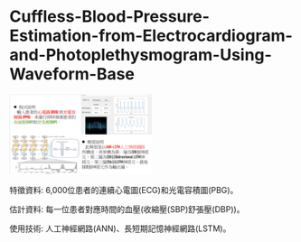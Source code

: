 # Cuffless-Blood-Pressure-Estimation-from-Electrocardiogram-and-Photoplethysmogram-Using-Waveform-Base

<img src="https://github.com/g91358677462/Cuffless-Blood-Pressure-Estimation-from-Electrocardiogram-and-Photoplethysmogram-Using-Waveform-Base/blob/main/assets/ANN-LSTM%20Network.PNG" width="50%" height="50%">

特徵資料: 6,000位患者的連續心電圖(ECG)和光電容積圖(PBG)。 

估計資料: 每一位患者對應時間的血壓(收縮壓(SBP)舒張壓(DBP))。 

使用技術: 人工神經網路(ANN)、長短期記憶神經網路(LSTM)。

